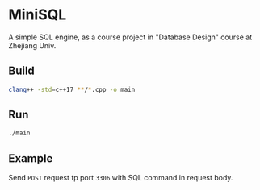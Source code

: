 # MiniSQL

A simple SQL engine, as a course project in "Database Design" course at Zhejiang Univ.

## Build

```bash
clang++ -std=c++17 **/*.cpp -o main
```

## Run

```bash
./main
```

## Example

Send `POST` request tp port `3306` with SQL command in request body.
